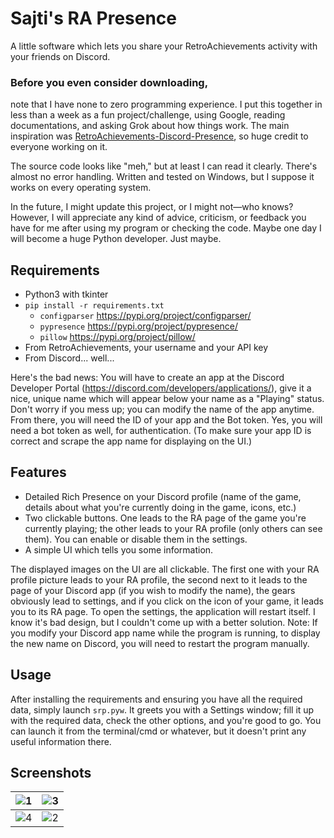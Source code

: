 # Sajti's RA Presence

A little software which lets you share your RetroAchievements activity with your friends on Discord.

### Before you even consider downloading,
note that I have none to zero programming experience. I put this together in less than a week as a fun project/challenge, using Google, reading documentations, and asking Grok about how things work. The main inspiration was [RetroAchievements-Discord-Presence](https://github.com/XtremePrime/RetroAchievements-Discord-Presence), so huge credit to everyone working on it.

The source code looks like "meh," but at least I can read it clearly. There's almost no error handling. Written and tested on Windows, but I suppose it works on every operating system.

In the future, I might update this project, or I might not—who knows? However, I will appreciate any kind of advice, criticism, or feedback you have for me after using my program or checking the code. Maybe one day I will become a huge Python developer. Just maybe.

## Requirements
- Python3 with tkinter
- ```pip install -r requirements.txt```
  	- `configparser` https://pypi.org/project/configparser/
  	- `pypresence` https://pypi.org/project/pypresence/
  	- `pillow` https://pypi.org/project/pillow/
- From RetroAchievements, your username and your API key
- From Discord... well...

Here's the bad news: You will have to create an app at the Discord Developer Portal (https://discord.com/developers/applications/), give it a nice, unique name which will appear below your name as a "Playing" status. Don't worry if you mess up; you can modify the name of the app anytime. From there, you will need the ID of your app and the Bot token. Yes, you will need a bot token as well, for authentication. (To make sure your app ID is correct and scrape the app name for displaying on the UI.)

## Features

- Detailed Rich Presence on your Discord profile (name of the game, details about what you're currently doing in the game, icons, etc.)
- Two clickable buttons. One leads to the RA page of the game you're currently playing; the other leads to your RA profile (only others can see them). You can enable or disable them in the settings.
- A simple UI which tells you some information.

The displayed images on the UI are all clickable. The first one with your RA profile picture leads to your RA profile, the second next to it leads to the page of your Discord app (if you wish to modify the name), the gears obviously lead to settings, and if you click on the icon of your game, it leads you to its RA page.
To open the settings, the application will restart itself. I know it's bad design, but I couldn't come up with a better solution.
Note: If you modify your Discord app name while the program is running, to display the new name on Discord, you will need to restart the program manually.

## Usage
After installing the requirements and ensuring you have all the required data, simply launch `srp.pyw`. It greets you with a Settings window; fill it up with the required data, check the other options, and you're good to go. You can launch it from the terminal/cmd or whatever, but it doesn't print any useful information there.

## Screenshots
![1](https://github.com/user-attachments/assets/c0d18b82-6d45-4a7c-b792-533d99b90884)|![3](https://github.com/user-attachments/assets/8db38086-67b4-40d2-9015-592739ee7f0d)
---|---
![4](https://github.com/user-attachments/assets/368415bc-1d08-4e29-b8dd-16a4c2b28517)|![2](https://github.com/user-attachments/assets/45910a42-07ab-452a-94e8-ef5f42352753)


